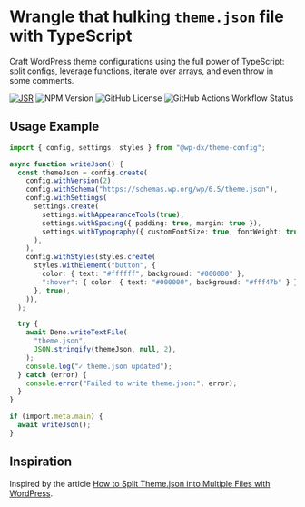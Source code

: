 # Wrangle that hulking `theme.json` file with TypeScript

Craft WordPress theme configurations using the full power of TypeScript: split
configs, leverage functions, iterate over arrays, and even throw in some
comments.

[![JSR](https://jsr.io/badges/@wp-dx/theme-config)](https://jsr.io/@wp-dx/theme-config)
![NPM Version](https://img.shields.io/npm/v/%40wp-dx%2Ftheme-config)
![GitHub License](https://img.shields.io/github/license/ge3224/wp-dx-theme-config)
![GitHub Actions Workflow Status](https://img.shields.io/github/actions/workflow/status/ge3224/wp-dx-theme-config/publish.yml)

## Usage Example

```typescript
import { config, settings, styles } from "@wp-dx/theme-config";

async function writeJson() {
  const themeJson = config.create(
    config.withVersion(2),
    config.withSchema("https://schemas.wp.org/wp/6.5/theme.json"),
    config.withSettings(
      settings.create(
        settings.withAppearanceTools(true),
        settings.withSpacing({ padding: true, margin: true }),
        settings.withTypography({ customFontSize: true, fontWeight: true }),
      ),
    ),
    config.withStyles(styles.create(
      styles.withElement("button", {
        color: { text: "#ffffff", background: "#000000" },
        ":hover": { color: { text: "#000000", background: "#fff47b" } },
      }, true),
    )),
  );

  try {
    await Deno.writeTextFile(
      "theme.json",
      JSON.stringify(themeJson, null, 2),
    );
    console.log("✓ theme.json updated");
  } catch (error) {
    console.error("Failed to write theme.json:", error);
  }
}

if (import.meta.main) {
  await writeJson();
}
```

## Inspiration

Inspired by the article [How to Split Theme.json into Multiple Files with WordPress](https://fullstackdigital.io/blog/split-theme-json-into-multiple-files-with-wordpress).
